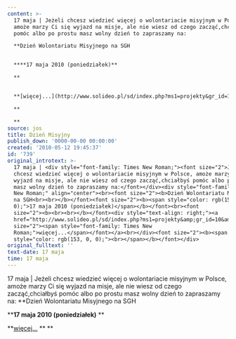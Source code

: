```yaml
---
content: >-
  17 maja | Jeżeli chcesz wiedzieć więcej o wolontariacie misyjnym w Polsce,
  amoże marzy Ci się wyjazd na misje, ale nie wiesz od czego zacząć,chciałbyś
  pomóc albo po prostu masz wolny dzień to zapraszamy na:

  **Dzień Wolontariatu Misyjnego na SGH


  ****17 maja 2010 (poniedziałek)**

  **


  **[więcej...](http://www.solideo.pl/sd/index.php?ms1=projekty&gr_id=10&ps_id=519&lang=pl)

  **

  **
source: jos
title: Dzień Misyjny
publish_down: '0000-00-00 00:00:00'
created: '2010-05-12 19:45:37'
id: '739'
original_introtext: >-
  17 maja | <div style="font-family: Times New Roman;"><font size="2">Jeżeli
  chcesz wiedzieć więcej o wolontariacie misyjnym w Polsce, amoże marzy Ci się
  wyjazd na misje, ale nie wiesz od czego zacząć,chciałbyś pomóc albo po prostu
  masz wolny dzień to zapraszamy na:</font></div><div style="font-family: Times
  New Roman;" align="center"><br><font size="2"><b>Dzień Wolontariatu Misyjnego
  na SGH<br><br></b></font><font size="2"><b><span style="color: rgb(153, 0,
  0);">17 maja 2010 (poniedziałek)</span></b></font><br><font
  size="2"><b><br><br></b></font><div style="text-align: right;"><a
  href="http://www.solideo.pl/sd/index.php?ms1=projekty&amp;gr_id=10&amp;ps_id=519&amp;lang=pl"><font
  size="2"><span style="font-family: Times New
  Roman;">więcej...</span></font></a><br></div><font size="2"><b><span
  style="color: rgb(153, 0, 0);"><br></span></b></font></div>
original_fulltext: ''
text-date: 17 maja
time: 17 maja
---
```

17 maja | Jeżeli chcesz wiedzieć więcej o wolontariacie misyjnym w Polsce, amoże marzy Ci się wyjazd na misje, ale nie wiesz od czego zacząć,chciałbyś pomóc albo po prostu masz wolny dzień to zapraszamy na:
**Dzień Wolontariatu Misyjnego na SGH

****17 maja 2010 (poniedziałek)**
**

**[więcej...](http://www.solideo.pl/sd/index.php?ms1=projekty&gr_id=10&ps_id=519&lang=pl)
**
**

<!--{{json:{"created_date":"2010-05-12 19:45:37","publish_down":"0000-00-00 00:00:00","id":"739"}}}-->